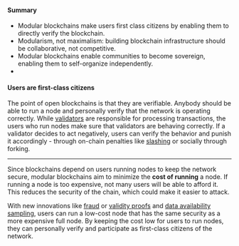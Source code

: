 #### Summary

-   Modular blockchains make users first class citizens by enabling them to directly verify the blockchain.
-   Modularism, not maximalism: building blockchain infrastructure should be collaborative, not competitive.
-   Modular blockchains enable communities to become sovereign, enabling them to self-organize independently.
-   

#### Users are first-class citizens

The point of open blockchains is that they are verifiable. Anybody should be able to run a node and personally verify that the network is operating correctly. While [validators](https://celestia.org/glossary/validator) are responsible for processing transactions, the users who run nodes make sure that validators are behaving correctly. If a validator decides to act negatively, users can verify the behavior and punish it accordingly - through on-chain penalties like [slashing](https://celestia.org/glossary/slashing) or socially through forking.

----
Since blockchains depend on users running nodes to keep the network secure, modular blockchains aim to minimize the **cost of running** a node. If running a node is too expensive, not many users will be able to afford it. This reduces the security of the chain, which could make it easier to attack.

With new innovations like [fraud](https://celestia.org/glossary/state-transition-fraud-proof/) or [validity proofs](https://celestia.org/glossary/validity-proof/) and [data availability sampling](https://celestia.org/glossary/data-availability-sampling/), users can run a low-cost node that has the same security as a more expensive full node. By keeping the cost low for users to run nodes, they can personally verify and participate as first-class citizens of the network.